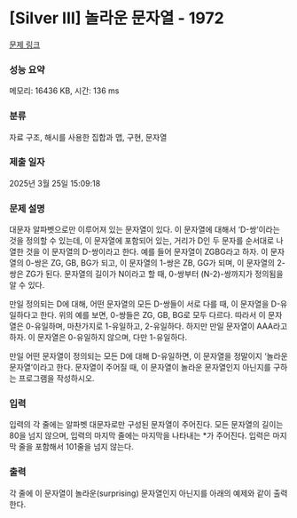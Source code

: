 # [Silver III] 놀라운 문자열 - 1972 

[문제 링크](https://www.acmicpc.net/problem/1972) 

### 성능 요약

메모리: 16436 KB, 시간: 136 ms

### 분류

자료 구조, 해시를 사용한 집합과 맵, 구현, 문자열

### 제출 일자

2025년 3월 25일 15:09:18

### 문제 설명

<p>대문자 알파벳으로만 이루어져 있는 문자열이 있다. 이 문자열에 대해서 ‘D-쌍’이라는 것을 정의할 수 있는데, 이 문자열에 포함되어 있는, 거리가 D인 두 문자를 순서대로 나열한 것을 이 문자열의 D-쌍이라고 한다. 예를 들어 문자열이 ZGBG라고 하자. 이 문자열의 0-쌍은 ZG, GB, BG가 되고, 이 문자열의 1-쌍은 ZB, GG가 되며, 이 문자열의 2-쌍은 ZG가 된다. 문자열의 길이가 N이라고 할 때, 0-쌍부터 (N-2)-쌍까지가 정의됨을 알 수 있다.</p>

<p>만일 정의되는 D에 대해, 어떤 문자열의 모든 D-쌍들이 서로 다를 때, 이 문자열을 D-유일하다고 한다. 위의 예를 보면, 0-쌍들은 ZG, GB, BG로 모두 다르다. 따라서 이 문자열은 0-유일하며, 마찬가지로 1-유일하고, 2-유일하다. 하지만 만일 문자열이 AAA라고 하자. 이 문자열은 0-유일하지 않으며, 다만 1-유일하다.</p>

<p>만일 어떤 문자열이 정의되는 모든 D에 대해 D-유일하면, 이 문자열을 정말이지 ‘놀라운 문자열’이라고 한다. 문자열이 주어질 때, 이 문자열이 놀라운 문자열인지 아닌지를 구하는 프로그램을 작성하시오.</p>

### 입력 

 <p>입력의 각 줄에는 알파벳 대문자로만 구성된 문자열이 주어진다. 모든 문자열의 길이는 80을 넘지 않으며, 입력의 마지막 줄에는 마지막을 나타내는 *가 주어진다. 입력은 마지막 줄을 포함해서 101줄을 넘지 않는다.</p>

### 출력 

 <p>각 줄에 이 문자열이 놀라운(surprising) 문자열인지 아닌지를 아래의 예제와 같이 출력한다.</p>

